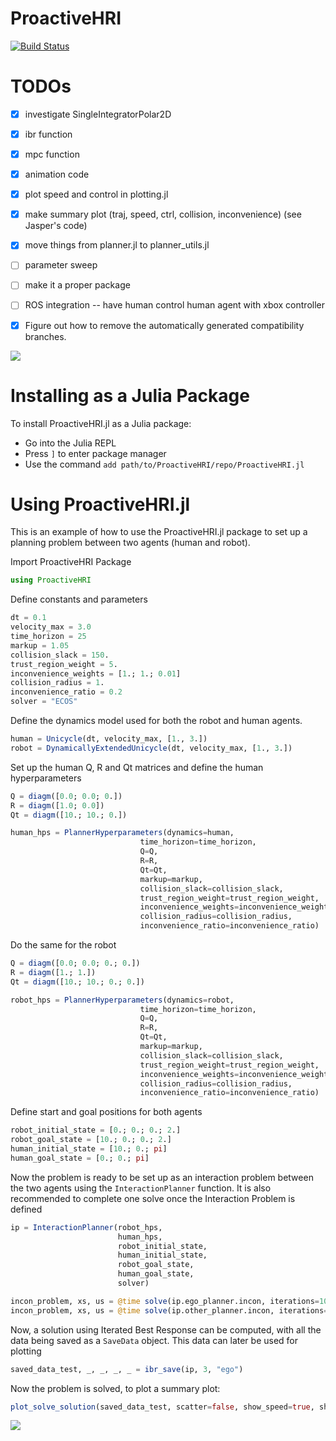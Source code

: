 # ProactiveHRI

[![Build Status](https://github.com/UW-CTRL/ProactiveHRI.jl/actions/workflows/CI.yml/badge.svg?branch=main)](https://github.com/UW-CTRL/ProactiveHRI.jl/actions/workflows/CI.yml?query=branch%3Amain)


# TODOs
- [x] investigate SingleIntegratorPolar2D
- [x] ibr function
- [x] mpc function
- [x] animation code
- [x] plot speed and control in plotting.jl
- [x] make summary plot (traj, speed, ctrl, collision, inconvenience) (see Jasper's code)
- [x] move things from planner.jl to planner_utils.jl
- [ ] parameter sweep
- [ ] make it a proper package
- [ ] ROS integration -- have human control human agent with xbox controller
- [x] Figure out how to remove the automatically generated compatibility branches.


![](https://github.com/UW-CTRL/ProactiveHRI.jl/blob/ibr_dev/animations/avoidance.gif)

# Installing as a Julia Package
To install ProactiveHRI.jl as a Julia package:
-  Go into the Julia REPL
-  Press ```]``` to enter package manager
-  Use the command ```add path/to/ProactiveHRI/repo/ProactiveHRI.jl```

# Using ProactiveHRI.jl
This is an example of how to use the ProactiveHRI.jl package to set up a planning problem between two agents (human and robot).

Import ProactiveHRI Package
```jl
using ProactiveHRI
```

Define constants and parameters
```jl
dt = 0.1
velocity_max = 3.0
time_horizon = 25
markup = 1.05
collision_slack = 150.
trust_region_weight = 5.
inconvenience_weights = [1.; 1.; 0.01]
collision_radius = 1.
inconvenience_ratio = 0.2
solver = "ECOS"
```
Define the dynamics model used for both the robot and human agents.
```jl
human = Unicycle(dt, velocity_max, [1., 3.])
robot = DynamicallyExtendedUnicycle(dt, velocity_max, [1., 3.])
```
Set up the human Q, R and Qt matrices and define the human hyperparameters
```jl
Q = diagm([0.0; 0.0; 0.])
R = diagm([1.0; 0.0]) 
Qt = diagm([10.; 10.; 0.])

human_hps = PlannerHyperparameters(dynamics=human,
                             time_horizon=time_horizon,
                             Q=Q,
                             R=R,
                             Qt=Qt,
                             markup=markup,
                             collision_slack=collision_slack,
                             trust_region_weight=trust_region_weight,
                             inconvenience_weights=inconvenience_weights,
                             collision_radius=collision_radius,
                             inconvenience_ratio=inconvenience_ratio)
```
Do the same for the robot
```jl
Q = diagm([0.0; 0.0; 0.; 0.])
R = diagm([1.; 1.]) 
Qt = diagm([10.; 10.; 0.; 0.])

robot_hps = PlannerHyperparameters(dynamics=robot,
                             time_horizon=time_horizon,
                             Q=Q,
                             R=R,
                             Qt=Qt,
                             markup=markup,
                             collision_slack=collision_slack,
                             trust_region_weight=trust_region_weight,
                             inconvenience_weights=inconvenience_weights,
                             collision_radius=collision_radius,
                             inconvenience_ratio=inconvenience_ratio)
```
Define start and goal positions for both agents
```jl
robot_initial_state = [0.; 0.; 0.; 2.]
robot_goal_state = [10.; 0.; 0.; 2.]
human_initial_state = [10.; 0.; pi]
human_goal_state = [0.; 0.; pi]
```
Now the problem is ready to be set up as an interaction problem between the two agents using the ```InteractionPlanner``` function. It is also recommended to complete one solve once the Interaction Problem is defined
```jl
ip = InteractionPlanner(robot_hps, 
                        human_hps,
                        robot_initial_state,
                        human_initial_state,
                        robot_goal_state,
                        human_goal_state,
                        solver)

incon_problem, xs, us = @time solve(ip.ego_planner.incon, iterations=10, verbose=false, keep_history=false)
incon_problem, xs, us = @time solve(ip.other_planner.incon, iterations=10, verbose=false, keep_history=false)
```
Now, a solution using Iterated Best Response can be computed, with all the data being saved as a ```SaveData``` object. This data can later be used for plotting
```jl
saved_data_test, _, _, _, _ = ibr_save(ip, 3, "ego")
```
Now the problem is solved, to plot a summary plot:
```jl
plot_solve_solution(saved_data_test, scatter=false, show_speed=true, show_control=true)
```

![](https://github.com/UW-CTRL/ProactiveHRI.jl/blob/ibr_dev/figs/markup1dot1-headon.png)

